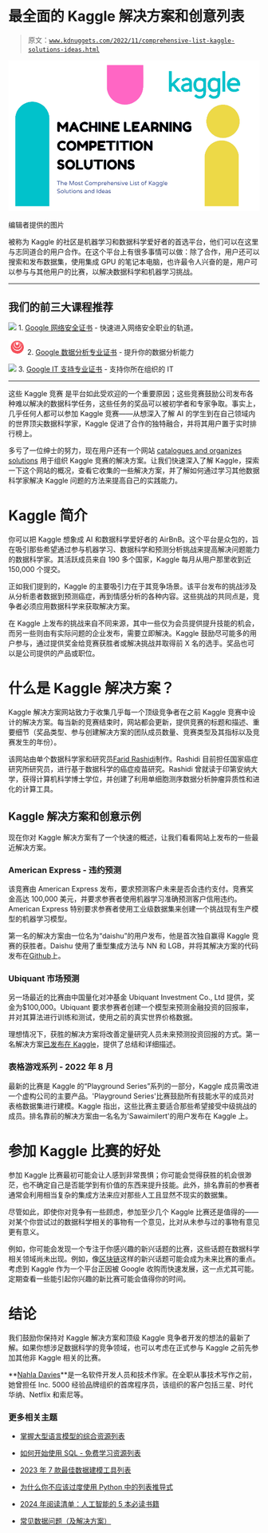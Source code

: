 # 最全面的 Kaggle 解决方案和创意列表

> 原文：[`www.kdnuggets.com/2022/11/comprehensive-list-kaggle-solutions-ideas.html`](https://www.kdnuggets.com/2022/11/comprehensive-list-kaggle-solutions-ideas.html)

![最全面的 Kaggle 解决方案和创意列表](img/d7c29dfa8c6ae63018664f11a6618fbe.png)

编辑者提供的图片

被称为 Kaggle 的社区是机器学习和数据科学爱好者的首选平台，他们可以在这里与志同道合的用户合作。在这个平台上有很多事情可以做：除了合作，用户还可以搜索和发布数据集，使用集成 GPU 的笔记本电脑，也许最令人兴奋的是，用户可以参与与其他用户的比赛，以解决数据科学和机器学习挑战。

* * *

## 我们的前三大课程推荐

![](img/0244c01ba9267c002ef39d4907e0b8fb.png) 1\. [Google 网络安全证书](https://www.kdnuggets.com/google-cybersecurity) - 快速进入网络安全职业的轨道。

![](img/e225c49c3c91745821c8c0368bf04711.png) 2\. [Google 数据分析专业证书](https://www.kdnuggets.com/google-data-analytics) - 提升你的数据分析能力

![](img/0244c01ba9267c002ef39d4907e0b8fb.png) 3\. [Google IT 支持专业证书](https://www.kdnuggets.com/google-itsupport) - 支持你所在组织的 IT

* * *

这些 Kaggle 竞赛 是平台如此受欢迎的一个重要原因；这些竞赛鼓励公司发布各种难以解决的数据科学任务，这些任务的奖品可以被初学者和专家争取。事实上，几乎任何人都可以参加 Kaggle 竞赛——从想深入了解 AI 的学生到在自己领域内的世界顶尖数据科学家，Kaggle 促进了合作的独特融合，并将其用户置于实时排行榜上。

多亏了一位绅士的努力，现在用户还有一个网站 [ catalogues and organizes solutions](https://farid.one/kaggle-solutions/) 用于组织 Kaggle 竞赛的解决方案。让我们快速深入了解 Kaggle，探索一下这个网站的概况，查看它收集的一些解决方案，并了解如何通过学习其他数据科学家解决 Kaggle 问题的方法来提高自己的实践能力。

# Kaggle 简介

你可以把 Kaggle 想象成 AI 和数据科学爱好者的 AirBnB。这个平台是众包的，旨在吸引那些希望通过参与机器学习、数据科学和预测分析挑战来提高解决问题能力的数据科学家。其活跃成员来自 190 多个国家，Kaggle 每月从用户那里收到近 150,000 个提交。

正如我们提到的，Kaggle 的主要吸引力在于其竞争场景。该平台发布的挑战涉及从分析患者数据到预测癌症，再到情感分析的各种内容。这些挑战的共同点是，竞争者必须应用数据科学来获取解决方案。

在 Kaggle 上发布的挑战来自不同来源，其中一些仅为会员提供提升技能的机会，而另一些则由有实际问题的企业发布，需要立即解决。Kaggle 鼓励尽可能多的用户参与，通过提供奖金给竞赛获胜者或解决挑战并取得前 X 名的选手。奖品也可以是公司提供的产品或职位。

# 什么是 Kaggle 解决方案？

Kaggle 解决方案网站致力于收集几乎每一个顶级竞争者在之前 Kaggle 竞赛中设计的解决方案。每当新的竞赛结束时，网站都会更新，提供竞赛的标题和描述、重要细节（奖品类型、参与创建解决方案的团队成员数量、竞赛类型及其指标以及竞赛发生的年份）。

该网站由单个数据科学家和研究员[Farid Rashidi](https://twitter.com/farid_rashidi)制作。Rashidi 目前担任国家癌症研究所研究员，进行基于数据科学的癌症疫苗研究。Rashidi 曾就读于印第安纳大学，获得计算机科学博士学位，并创建了利用单细胞测序数据分析肿瘤异质性和进化的计算工具。

## Kaggle 解决方案和创意示例

现在你对 Kaggle 解决方案有了一个快速的概述，让我们看看网站上发布的一些最近解决方案。

### American Express - 违约预测

该竞赛由 American Express 发布，要求预测客户未来是否会违约支付。竞赛奖金高达 100,000 美元，并要求参赛者使用机器学习准确预测客户信用违约。American Express 特别要求参赛者使用工业级数据集来创建一个挑战现有生产模型的机器学习模型。

第一名的解决方案由一位名为“daishu”的用户发布，他是首次独自赢得 Kaggle 竞赛的获胜者。Daishu 使用了重型集成方法与 NN 和 LGB，并将其解决方案的代码发布在[Github](https://github.com/jxzly/Kaggle-American-Express-Default-Prediction-1st-solution)上。

### Ubiquant 市场预测

另一场最近的比赛由中国量化对冲基金 Ubiquant Investment Co., Ltd 提供，奖金为$100,000。Ubiquant 要求参赛者创建一个模型来预测金融投资的回报率，并对其算法进行训练和测试，使用之前的真实世界价格数据。

理想情况下，获胜的解决方案将改善定量研究人员未来预测投资回报的方式。第一名解决方案[已发布在 Kaggle](https://www.kaggle.com/competitions/ubiquant-market-prediction/discussion/338220)，提供了总结和详细描述。

### 表格游戏系列 - 2022 年 8 月

最新的比赛是 Kaggle 的“Playground Series”系列的一部分，Kaggle 成员需改进一个虚构公司的主要产品。'Playground Series'比赛鼓励所有技能水平的成员对表格数据集进行建模。Kaggle 指出，这些比赛主要适合那些希望接受中级挑战的成员。排名靠前的解决方案由一名名为'Sawaimilert'的用户发布在 Kaggle 上。

# 参加 Kaggle 比赛的好处

参加 Kaggle 比赛最初可能会让人感到非常畏惧；你可能会觉得获胜的机会很渺茫，也不确定自己是否能学到有价值的东西来提升技能。此外，排名靠前的参赛者通常会利用相当复杂的集成方法来应对那些人工且显然不现实的数据集。

尽管如此，即使你对竞争有一些顾虑，参加至少几个 Kaggle 比赛还是值得的——对某个你尝试过的数据科学相关的事物有一个意见，比对从未参与过的事物有意见更有意义。

例如，你可能会发现一个专注于你感兴趣的新兴话题的比赛，这些话题在数据科学相关领域尚未出现。例如，像[区块链](https://cryptowallet.com/glossary/blockchain/)这样的新兴话题可能会成为未来比赛的重点。考虑到 Kaggle 作为一个平台正因被 Google 收购而快速发展，这一点尤其可能。定期查看一些能引起你兴趣的新比赛可能会值得你的时间。

# 结论

我们鼓励你保持对 Kaggle 解决方案和顶级 Kaggle 竞争者开发的想法的最新了解。如果你想涉足数据科学的竞争领域，也可以考虑在正式参与 Kaggle 之前先参加其他非 Kaggle 相关的比赛。

**[Nahla Davies](http://nahlawrites.com/)**是一名软件开发人员和技术作家。在全职从事技术写作之前，她曾担任 Inc. 5000 经验品牌组织的首席程序员，该组织的客户包括三星、时代华纳、Netflix 和索尼等。

### 更多相关主题

+   [掌握大型语言模型的综合资源列表](https://www.kdnuggets.com/a-comprehensive-list-of-resources-to-master-large-language-models)

+   [如何开始使用 SQL - 免费学习资源列表](https://www.kdnuggets.com/2022/10/get-running-sql-list-free-learning-resources.html)

+   [2023 年 7 款最佳数据建模工具列表](https://www.kdnuggets.com/2023/03/list-7-best-data-modeling-tools-2023.html)

+   [为什么你不应该过度使用 Python 中的列表推导式](https://www.kdnuggets.com/why-you-should-not-overuse-list-comprehensions-in-python)

+   [2024 年阅读清单：人工智能的 5 本必读书籍](https://www.kdnuggets.com/2024-reading-list-5-essential-reads-on-artificial-intelligence)

+   [常见数据问题（及解决方案）](https://www.kdnuggets.com/2022/02/common-data-problems-solutions.html)
